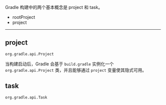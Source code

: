 

Gradle 构建中的两个基本概念是 project 和 task。

* rootProject
* project



---



## project

`org.gradle.api.Project`



当构建启动后，Gradle 会基于 `build.gradle` 实例化一个 `org.gradle.api.Project` 类，并且能够通过 `project` 变量使其隐式可用。


## task

`org.gradle.api.Task`




